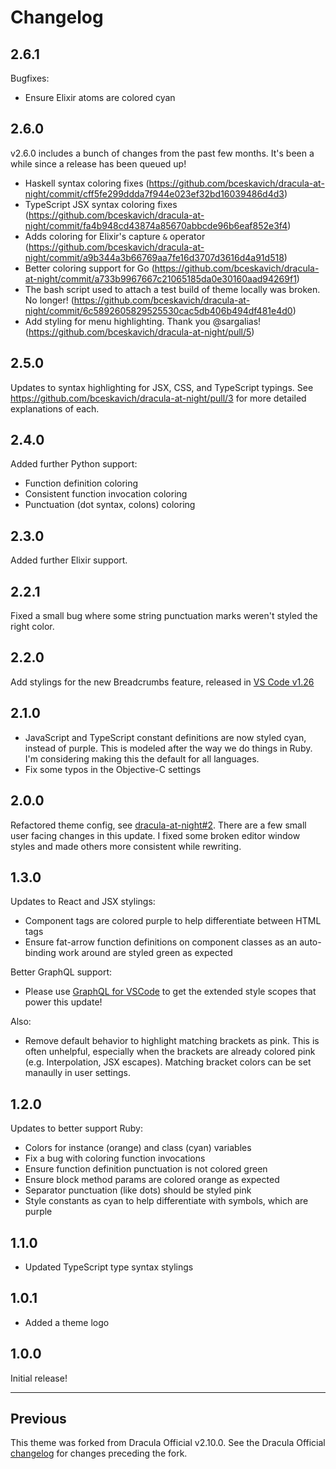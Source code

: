 # Changelog

## 2.6.1

Bugfixes:

- Ensure Elixir atoms are colored cyan

## 2.6.0

v2.6.0 includes a bunch of changes from the past few months. It's been a while since a release has been queued up!

- Haskell syntax coloring fixes (https://github.com/bceskavich/dracula-at-night/commit/cff5fe299ddda7f944e023ef32bd16039486d4d3)
- TypeScript JSX syntax coloring fixes (https://github.com/bceskavich/dracula-at-night/commit/fa4b948cd43874a85670abbcde96b6eaf852e3f4)
- Adds coloring for Elixir's capture `&` operator (https://github.com/bceskavich/dracula-at-night/commit/a9b344a3b66769aa7fe16d3707d3616d4a91d518)
- Better coloring support for Go (https://github.com/bceskavich/dracula-at-night/commit/a733b9967667c21065185da0e30160aad94269f1)
- The bash script used to attach a test build of theme locally was broken. No longer! (https://github.com/bceskavich/dracula-at-night/commit/6c5892605829525530cac5db406b494df481e4d0)
- Add styling for menu highlighting. Thank you @sargalias! (https://github.com/bceskavich/dracula-at-night/pull/5)

## 2.5.0

Updates to syntax highlighting for JSX, CSS, and TypeScript typings. See https://github.com/bceskavich/dracula-at-night/pull/3 for more detailed explanations of each.

## 2.4.0

Added further Python support:

- Function definition coloring
- Consistent function invocation coloring
- Punctuation (dot syntax, colons) coloring

## 2.3.0

Added further Elixir support.

## 2.2.1

Fixed a small bug where some string punctuation marks weren't styled the right color.

## 2.2.0

Add stylings for the new Breadcrumbs feature, released in [VS Code v1.26](https://code.visualstudio.com/updates/v1_26#_breadcrumbs)

## 2.1.0

- JavaScript and TypeScript constant definitions are now styled cyan, instead of purple. This is modeled after the way we do things in Ruby. I'm considering making this the default for all languages.
- Fix some typos in the Objective-C settings

## 2.0.0

Refactored theme config, see [dracula-at-night#2](https://github.com/bceskavich/dracula-at-night/pull/2). There are a few small user facing changes in this update. I fixed some broken editor window styles and made others more consistent while rewriting.

## 1.3.0

Updates to React and JSX stylings:

- Component tags are colored purple to help differentiate between HTML tags
- Ensure fat-arrow function definitions on component classes as an auto-binding work around are styled green as expected

Better GraphQL support:

- Please use [GraphQL for VSCode](https://marketplace.visualstudio.com/items?itemName=kumar-harsh.graphql-for-vscode) to get the extended style scopes that power this update!

Also:

- Remove default behavior to highlight matching brackets as pink. This is often unhelpful, especially when the brackets are already colored pink (e.g. Interpolation, JSX escapes). Matching bracket colors can be set manaully in user settings.

## 1.2.0

Updates to better support Ruby:

- Colors for instance (orange) and class (cyan) variables
- Fix a bug with coloring function invocations
- Ensure function definition punctuation is not colored green
- Ensure block method params are colored orange as expected
- Separator punctuation (like dots) should be styled pink
- Style constants as cyan to help differentiate with symbols, which are purple

## 1.1.0

- Updated TypeScript type syntax stylings

## 1.0.1

- Added a theme logo

## 1.0.0

Initial release!

---

## Previous

This theme was forked from Dracula Official v2.10.0. See the Dracula Official [changelog](https://github.com/dracula/visual-studio-code/blob/master/CHANGELOG.md#2100) for changes preceding the fork.
